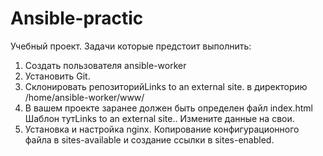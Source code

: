 # Ansible-practic
Учебный проект. Задачи которые предстоит выполнить: 
1. Создать пользователя ansible-worker
2. Установить Git. 
3. Склонировать репозиторийLinks to an external site. в директорию /home/ansible-worker/www/
4. В вашем проекте заранее должен быть определен файл index.html Шаблон тутLinks to an external site.. Измените данные на свои.
5. Установка и настройка nginx. Копирование конфигурационного файла в sites-available и создание ссылки в sites-enabled.
